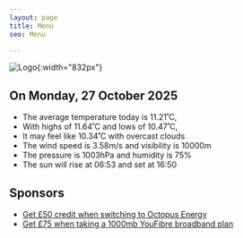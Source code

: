```yaml
---
layout: page
title: Menu
seo: Menu

---
```


![Logo](/images/logo.jpg){:width="832px"}

<!-- weather_marker starts -->
## On Monday, 27 October 2025

- The average temperature today is 11.21˚C,
- With highs of 11.64˚C and lows of 10.47˚C,
- It may feel like 10.34˚C with overcast clouds
- The wind speed is 3.58m/s and visibility is 10000m
- The pressure is 1003hPa and humidity is 75%
- The sun will rise at 06:53 and set at 16:50

<!-- weather_marker ends -->

## Sponsors

- [Get £50 credit when switching to Octopus Energy](https://bit.ly/3oD1nnS)
- [Get £75 when taking a 1000mb YouFibre broadband plan](https://aklam.io/91zWhU?)
